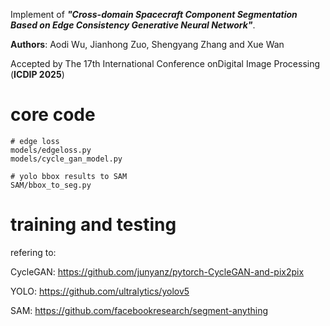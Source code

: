 Implement of ***"Cross-domain Spacecraft Component Segmentation Based on Edge Consistency Generative Neural Network"***.

**Authors**: Aodi Wu, Jianhong Zuo, Shengyang Zhang and Xue Wan

Accepted by The 17th International Conference onDigital Image Processing (**ICDIP 2025**)

# core code
```
# edge loss
models/edgeloss.py
models/cycle_gan_model.py

# yolo bbox results to SAM
SAM/bbox_to_seg.py
```

# training and testing

refering to:

CycleGAN: https://github.com/junyanz/pytorch-CycleGAN-and-pix2pix

YOLO: https://github.com/ultralytics/yolov5

SAM: https://github.com/facebookresearch/segment-anything
